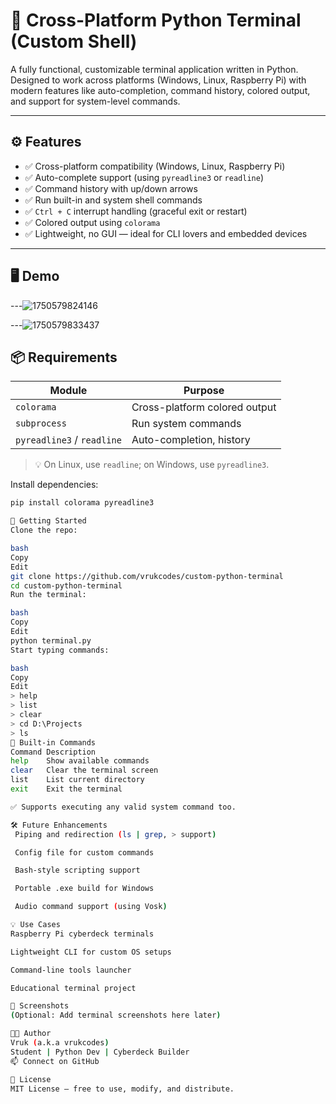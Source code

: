# 🔧 Cross-Platform Python Terminal (Custom Shell)

A fully functional, customizable terminal application written in Python. Designed to work across platforms (Windows, Linux, Raspberry Pi) with modern features like auto-completion, command history, colored output, and support for system-level commands.

---

## ⚙️ Features

- ✅ Cross-platform compatibility (Windows, Linux, Raspberry Pi)
- ✅ Auto-complete support (using `pyreadline3` or `readline`)
- ✅ Command history with up/down arrows
- ✅ Run built-in and system shell commands
- ✅ `Ctrl + C` interrupt handling (graceful exit or restart)
- ✅ Colored output using `colorama`
- ✅ Lightweight, no GUI — ideal for CLI lovers and embedded devices

---

## 🖥️ Demo

---![1750579824146](https://github.com/user-attachments/assets/2e5abba0-cd4b-4d57-836e-3e832393d3b8)

---![1750579833437](https://github.com/user-attachments/assets/0da78ba2-ca0b-4e47-9b7d-44220fc46f71)


## 📦 Requirements

| Module      | Purpose                        |
|-------------|--------------------------------|
| `colorama`  | Cross-platform colored output  |
| `subprocess`| Run system commands            |
| `pyreadline3` / `readline` | Auto-completion, history |

> 💡 On Linux, use `readline`; on Windows, use `pyreadline3`.

Install dependencies:
```bash
pip install colorama pyreadline3

🚀 Getting Started
Clone the repo:

bash
Copy
Edit
git clone https://github.com/vrukcodes/custom-python-terminal
cd custom-python-terminal
Run the terminal:

bash
Copy
Edit
python terminal.py
Start typing commands:

bash
Copy
Edit
> help
> list
> clear
> cd D:\Projects
> ls
🧠 Built-in Commands
Command	Description
help	Show available commands
clear	Clear the terminal screen
list	List current directory
exit	Exit the terminal

✅ Supports executing any valid system command too.

🛠 Future Enhancements
 Piping and redirection (ls | grep, > support)

 Config file for custom commands

 Bash-style scripting support

 Portable .exe build for Windows

 Audio command support (using Vosk)

💡 Use Cases
Raspberry Pi cyberdeck terminals

Lightweight CLI for custom OS setups

Command-line tools launcher

Educational terminal project

📸 Screenshots
(Optional: Add terminal screenshots here later)

👨‍💻 Author
Vruk (a.k.a vrukcodes)
Student | Python Dev | Cyberdeck Builder
📫 Connect on GitHub

📄 License
MIT License – free to use, modify, and distribute.


